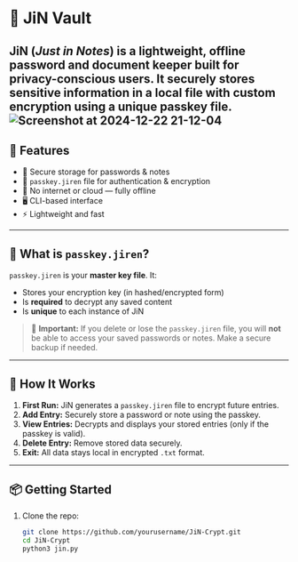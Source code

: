 # 🔐 JiN Vault



**JiN** (*Just in Notes*) is a lightweight, offline password and document keeper built for privacy-conscious users. It securely stores sensitive information in a local file with custom encryption using a unique passkey file.
![Screenshot at 2024-12-22 21-12-04](https://github.com/user-attachments/assets/0bb18ee3-8d33-4a49-8c82-ffa16fc72a77)
---

## 🚀 Features

- 🔑 Secure storage for passwords & notes
- 🧊 `passkey.jiren` file for authentication & encryption
- 📂 No internet or cloud — fully offline
- 🖥️ CLI-based interface
- ⚡ Lightweight and fast

---

## 🔐 What is `passkey.jiren`?

`passkey.jiren` is your **master key file**. It:
- Stores your encryption key (in hashed/encrypted form)
- Is **required** to decrypt any saved content
- Is **unique** to each instance of JiN

> 🛑 **Important:** If you delete or lose the `passkey.jiren` file, you will **not** be able to access your saved passwords or notes. Make a secure backup if needed.

---

## 🧠 How It Works

1. **First Run:** JiN generates a `passkey.jiren` file to encrypt future entries.
2. **Add Entry:** Securely store a password or note using the passkey.
3. **View Entries:** Decrypts and displays your stored entries (only if the passkey is valid).
4. **Delete Entry:** Remove stored data securely.
5. **Exit:** All data stays local in encrypted `.txt` format.

---

## 📦 Getting Started

1. Clone the repo:
   ```bash
   git clone https://github.com/yourusername/JiN-Crypt.git
   cd JiN-Crypt
   python3 jin.py

